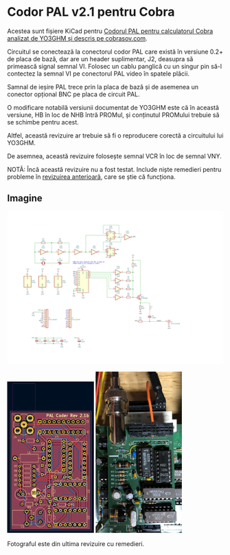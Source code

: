 # Codor PAL v2.1 pentru Cobra

Acestea sunt fișiere KiCad pentru [Codorul PAL pentru calculatorul Cobra
analizat de YO3GHM și descris pe cobrasov.com][Codor PAL v2].

[Codor PAL v2]: http://cobrasov.com/CoBra%20Project/pal2-ro.html

Circuitul se conectează la conectorul codor PAL care există în versiune 0.2+ de
placa de bază, dar are un header suplimentar, J2, deasupra să primească signal
semnal VI.  Folosec un cablu panglică cu un singur pin să-l contectez la semnal
VI pe conectorul PAL video în spatele plăcii.

Samnal de ieșire PAL trece prin la placa de bază și de asemenea un conector
opțional BNC pe placa de circuit PAL.

O modificare notabilă versiunii documentat de YO3GHM este că în această
versiune, HB în loc de NHB întră PROMul, și conținutul PROMului trebuie să se
schimbe pentru acest.

Altfel, această revizuire ar trebuie să fi o reproducere corectă a circuitului
lui YO3GHM.

De asemnea, această revizuire folosește semnal VCR în loc de semnal VNY.

NOTĂ: Încă această revizuire nu a fost testat.  Include niște remedieri pentru
probleme în [revizuirea anterioară][5211970], care se știe că funcționa.

[5211970]: https://github.com/tsowell/cobra-palcoder-21/tree/5211970

## Imagine

![Schematic](images/schematic.svg)

<p float="left">
<img src="/images/board.png" width="40%" height="40%"/>
<img src="/images/photo.jpg" width="40%" height="40%"/>
</p>

Fotograful este din ultima revizuire cu remedieri.
